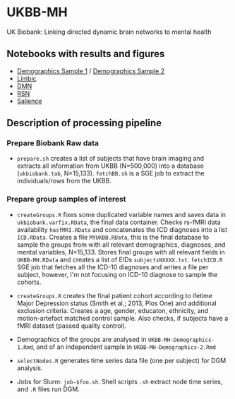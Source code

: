 # UKBB-MH

UK Biobank: Linking directed dynamic brain networks to mental health

## Notebooks with results and figures
- [Demographics Sample 1](https://rawgit.com/schw4b/UKBB-MH/master/results/UKBB-MH-Demographics-1.nb.html) / [Demographics Sample 2](https://rawgit.com/schw4b/UKBB-MH/master/results/UKBB-MH-Demographics-2.nb.html)
- [Limbic](https://rawgit.com/schw4b/UKBB-MH/master/results/UKBB-MH-limbic.nb.html)
- [DMN](https://rawgit.com/schw4b/UKBB-MH/master/results/UKBB-MH-DMN.nb.html)
- [RSN](https://rawgit.com/schw4b/UKBB-MH/master/results/UKBB-MH-RSN.nb.html)
- [Salience](https://rawgit.com/schw4b/UKBB-MH/master/results/UKBB-MH-Salience.nb.html)

## Description of processing pipeline

### Prepare Biobank Raw data

* `prepare.sh` creates a list of subjects that have brain imaging and extracts all information from UKBB (N=500,000) into a database (`ukbiobank.tab`, N=15,133). `fetchBB.sh` is a SGE job to extract the individuals/rows from the UKBB.

### Prepare group samples of interest

* `createGroups.R` fixes some duplicated variable names and saves data in `ukbiobank.varfix.RData`, the final data container. Checks rs-fMRI data availability `hasfMRI.RData` and concatenates the ICD diagnoses into a list `ICD.RData`. Creates a file `MYUKBB.RData`, this is the final database to sample the groups from with all relevant demographics, diagnoses, and mental variables, N=15,133.
Stores final groups with all relevant fields in `UKBB-MH.RData` and creates a list of EIDs `subjectsNXXXX.txt`. `fetchICD.R` SGE job that fetches all the ICD-10 diagnoses and writes a file per subject, however, I'm not focusing on ICD-10 diagnose to sample the cohorts.

* `createGroups.R` creates the final patient cohort according to ifetime Major Depression status (Smith et al.; 2013, Plos One) and additional exclusion criteria. Creates a age, gender, educaton, ethnicity, and motion-artefact matched control sample. Also checks, if subjects have a fMRI dataset (passed quality control).

* Demographics of the groups are analysed in `UKBB-MH-Demographics-1.Rmd`, and of an independent sample in `UKBB-MH-Demographics-2.Rmd`

* `selectNodes.R` generates time series data file (one per subject) for DGM analysis.

* Jobs for Slurm: `job-$foo.sh`. Shell scripts `.sh` extract node time series, and `.R` files run DGM.


